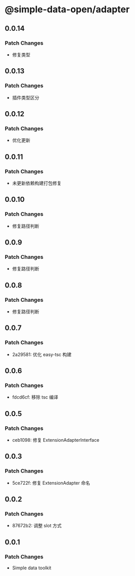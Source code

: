 # @simple-data-open/adapter

## 0.0.14

### Patch Changes

- 修复类型

## 0.0.13

### Patch Changes

- 插件类型区分

## 0.0.12

### Patch Changes

- 优化更新

## 0.0.11

### Patch Changes

- 未更新依赖构建打包修复

## 0.0.10

### Patch Changes

- 修复路径判断

## 0.0.9

### Patch Changes

- 修复路径判断

## 0.0.8

### Patch Changes

- 修复路径判断

## 0.0.7

### Patch Changes

- 2a29581: 优化 easy-tsc 构建

## 0.0.6

### Patch Changes

- fdcd6cf: 移除 tsc 编译

## 0.0.5

### Patch Changes

- ceb1098: 修复 ExtensionAdapterInterface

## 0.0.3

### Patch Changes

- 5ce722f: 修复 ExtensionAdapter 命名

## 0.0.2

### Patch Changes

- 87672b2: 调整 slot 方式

## 0.0.1

### Patch Changes

- Simple data toolkit
